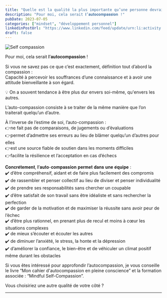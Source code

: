 ```yaml
---
title: "Quelle est la qualité la plus importante qu’une personne devrait avoir au sein d’une équipe ?"
description: "Pour moi, cela serait 𝐥’𝐚𝐮𝐭𝐨𝐜𝐨𝐦𝐩𝐚𝐬𝐬𝐢𝐨𝐧 !"
pubDate: 2023-07-05
categories: ["mindset", "développement personnel"]
linkedinPostUrl: "https://www.linkedin.com/feed/update/urn:li:activity:7082230607904137216/"
draft: false
---
```


![Self compassion](/images/blog/2023/07/self-compassion.png)

Pour moi, cela serait 𝐥’𝐚𝐮𝐭𝐨𝐜𝐨𝐦𝐩𝐚𝐬𝐬𝐢𝐨𝐧 !

Si vous ne savez pas ce que c’est exactement, définition tout d’abord la compassion :  
Capacité à percevoir les souffrances d’une connaissance et à avoir une attitude bienveillante à son égard.

💡 On a souvent tendance à être plus dur envers soi-même, qu'envers les autres.

L’auto-compassion consiste à se traiter de la même manière que l’on traiterait quelqu’un d’autre.

À l’inverse de l’estime de soi, l’auto-compassion  :  
👉ne fait pas de comparaisons, de jugements ou d’évaluations  
👉permet d’admettre ses erreurs au lieu de blâmer quelqu’un d’autres pour elles  
👉est une source fiable de soutien dans les moments difficiles  
👉facilite la résilience et l’acceptation en cas d’échecs

𝐂𝐨𝐧𝐜𝐫𝐞̀𝐭𝐞𝐦𝐞𝐧𝐭, 𝐥’𝐚𝐮𝐭𝐨-𝐜𝐨𝐦𝐩𝐚𝐬𝐬𝐢𝐨𝐧 𝐩𝐞𝐫𝐦𝐞𝐭 𝐝𝐚𝐧𝐬 𝐮𝐧𝐞 𝐞́𝐪𝐮𝐢𝐩𝐞 :  
✔️ d’être compréhensif, aidant et de faire plus facilement des compromis  
✔️  de rassembler et penser collectif au lieu de diviser et penser individualité  
✔️ de prendre ses responsabilités sans chercher un coupable  
✔️ d’être satisfait de son travail sans être idéaliste et sans rechercher la perfection  
✔️  de garder de la motivation et de maximiser la réussite sans avoir peur de l’échec  
✔️  d’être plus rationnel, en prenant plus de recul et moins à cœur les situations complexes  
✔️ de mieux s’écouter et écouter les autres  
✔️  de diminuer l’anxiété, le stress, la honte et la dépression  
✔️  d’améliorer la confiance, le bien-être et de véhiculer un climat positif même durant les obstacles

Si vous êtes intéressé pour approfondir l’autocompassion, je vous conseille le livre “Mon cahier d'autocompassion en pleine conscience” et la formation associée : “Mindful Self-Compassion”.

Vous choisiriez une autre qualité de votre côté ?

---